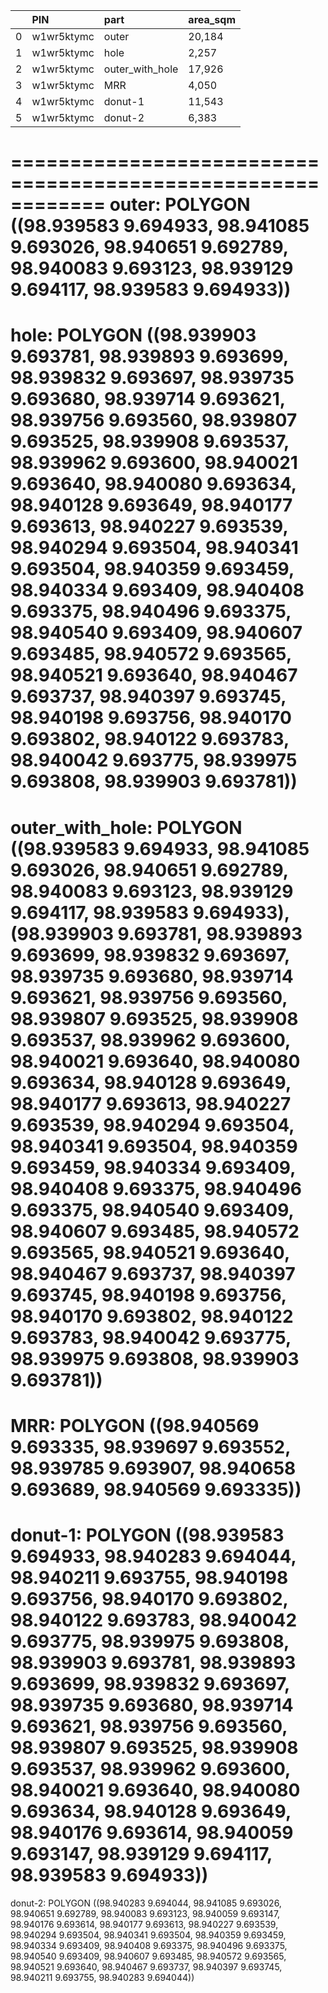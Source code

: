 |    | PIN        | part            | area_sqm   |
|---:|:-----------|:----------------|:-----------|
|  0 | w1wr5ktymc | outer           | 20,184     |
|  1 | w1wr5ktymc | hole            | 2,257      |
|  2 | w1wr5ktymc | outer_with_hole | 17,926     |
|  3 | w1wr5ktymc | MRR             | 4,050      |
|  4 | w1wr5ktymc | donut-1         | 11,543     |
|  5 | w1wr5ktymc | donut-2         | 6,383      |

============================================================
outer: POLYGON ((98.939583 9.694933, 98.941085 9.693026, 98.940651 9.692789, 98.940083 9.693123, 98.939129 9.694117, 98.939583 9.694933))
============================================================
hole: POLYGON ((98.939903 9.693781, 98.939893 9.693699, 98.939832 9.693697, 98.939735 9.693680, 98.939714 9.693621, 98.939756 9.693560, 98.939807 9.693525, 98.939908 9.693537, 98.939962 9.693600, 98.940021 9.693640, 98.940080 9.693634, 98.940128 9.693649, 98.940177 9.693613, 98.940227 9.693539, 98.940294 9.693504, 98.940341 9.693504, 98.940359 9.693459, 98.940334 9.693409, 98.940408 9.693375, 98.940496 9.693375, 98.940540 9.693409, 98.940607 9.693485, 98.940572 9.693565, 98.940521 9.693640, 98.940467 9.693737, 98.940397 9.693745, 98.940198 9.693756, 98.940170 9.693802, 98.940122 9.693783, 98.940042 9.693775, 98.939975 9.693808, 98.939903 9.693781))
============================================================
outer_with_hole: POLYGON ((98.939583 9.694933, 98.941085 9.693026, 98.940651 9.692789, 98.940083 9.693123, 98.939129 9.694117, 98.939583 9.694933), (98.939903 9.693781, 98.939893 9.693699, 98.939832 9.693697, 98.939735 9.693680, 98.939714 9.693621, 98.939756 9.693560, 98.939807 9.693525, 98.939908 9.693537, 98.939962 9.693600, 98.940021 9.693640, 98.940080 9.693634, 98.940128 9.693649, 98.940177 9.693613, 98.940227 9.693539, 98.940294 9.693504, 98.940341 9.693504, 98.940359 9.693459, 98.940334 9.693409, 98.940408 9.693375, 98.940496 9.693375, 98.940540 9.693409, 98.940607 9.693485, 98.940572 9.693565, 98.940521 9.693640, 98.940467 9.693737, 98.940397 9.693745, 98.940198 9.693756, 98.940170 9.693802, 98.940122 9.693783, 98.940042 9.693775, 98.939975 9.693808, 98.939903 9.693781))
============================================================
MRR: POLYGON ((98.940569 9.693335, 98.939697 9.693552, 98.939785 9.693907, 98.940658 9.693689, 98.940569 9.693335))
============================================================
donut-1: POLYGON ((98.939583 9.694933, 98.940283 9.694044, 98.940211 9.693755, 98.940198 9.693756, 98.940170 9.693802, 98.940122 9.693783, 98.940042 9.693775, 98.939975 9.693808, 98.939903 9.693781, 98.939893 9.693699, 98.939832 9.693697, 98.939735 9.693680, 98.939714 9.693621, 98.939756 9.693560, 98.939807 9.693525, 98.939908 9.693537, 98.939962 9.693600, 98.940021 9.693640, 98.940080 9.693634, 98.940128 9.693649, 98.940176 9.693614, 98.940059 9.693147, 98.939129 9.694117, 98.939583 9.694933))
============================================================
donut-2: POLYGON ((98.940283 9.694044, 98.941085 9.693026, 98.940651 9.692789, 98.940083 9.693123, 98.940059 9.693147, 98.940176 9.693614, 98.940177 9.693613, 98.940227 9.693539, 98.940294 9.693504, 98.940341 9.693504, 98.940359 9.693459, 98.940334 9.693409, 98.940408 9.693375, 98.940496 9.693375, 98.940540 9.693409, 98.940607 9.693485, 98.940572 9.693565, 98.940521 9.693640, 98.940467 9.693737, 98.940397 9.693745, 98.940211 9.693755, 98.940283 9.694044))
